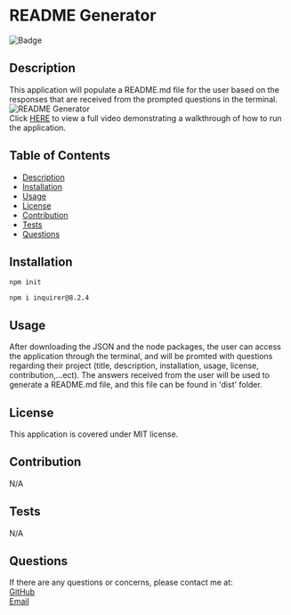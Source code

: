 # README Generator 
![Badge](https://img.shields.io/badge/License-MIT-brightgreen?style=for-the-badge&logo=appveyor)

## Description

This application will populate a README.md file for the user based on the responses that are received from the prompted questions in the terminal.<br>
![README Generator](./scr/readme-generator.gif)
<br>
Click [HERE](https://drive.google.com/file/d/1ebZhuC1POQxNfMQMZu-Ts_Mjns7J2q_N/view) to view a full video demonstrating a walkthrough of how to run the application.
    
## Table of Contents
    
- [Description](#description)
- [Installation](#installation)
- [Usage](#usage)
- [License](#license)
- [Contribution](#contribution)
- [Tests](#tests)
- [Questions](#questions)
    
## Installation
    
```
npm init 

npm i inquirer@8.2.4
```


## Usage
    
After downloading the JSON and the node packages, the user can access the application through the terminal, and will be promted with questions regarding their project (title, description, installation, usage, license, contribution,...ect). The answers received from the user will be used to generate a README.md file, and this file can be found in 'dist' folder.
    
    
## License
    
This application is covered under MIT license.
    
## Contribution
    
N/A
    
## Tests
    
N/A
    
## Questions
    
If there are any questions or concerns, please contact me at:<br>
[GitHub](https://github.com/khanhpbui)<br>
[Email](mailto:pkkhanhbui@gmail.com)
    